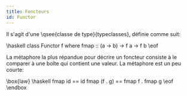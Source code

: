 ```yaml
---
title: Foncteurs
id: Functor
---
```


Il s'agit d'une \qsee{classe de type}{typeclasses}, définie comme suit:

\haskell
class Functor f where
    fmap :: (a -> b) -> f a -> f b
\eof

La métaphore la plus répandue pour décrire un foncteur consiste à le comparer à une boîte qui contient une valeur. La métaphore est un peu courte: 


\box{law}
\haskell
fmap id == id
fmap (f . g)  ==  fmap f . fmap g
\eof
\endbox
